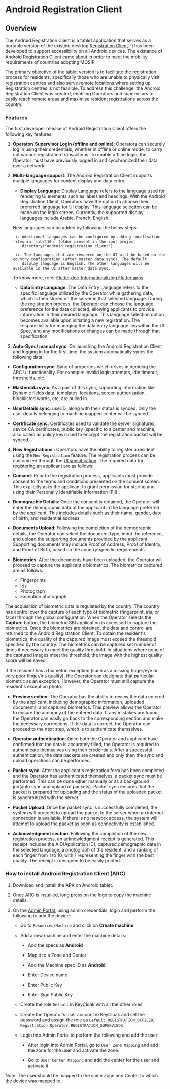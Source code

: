 # Android Registration Client

## Overview

The Android Registration Client is a tablet application that serves as a portable version of the existing desktop [Registration Client](https://docs.mosip.io/1.2.0/modules/registration-client). It has been developed to support accessibility on all Android devices. The existance of Android Registration Client came about in order to meet the mobility requirements of countries adopting MOSIP. 

The primary objective of the tablet version is to facilitate the registration process for residents, specifically those who are unable to physically visit registration centres and also serve remote locations where setting up Registration centres is not feasible. To address this challenge, the Android Registration Client was created, enabling Operators and supervisors to easily reach remote areas and maximise resident registrations across the country.

### Features

The first developer release of Android Registration Client offers the following key features:

1. **Operator/ Supervisor Login (offline and online)**: Operators can securely log in using their credentials, whether in offline or online mode, to carry out various registration transactions. To enable offline login, the Operator must have previously logged in and synchronized their data over a network.

2. **Multi-language support**: The Android Registration Client supports multiple languages for content display and data entry.

     * **Display Language**: Display Language refers to the language used for rendering UI elements such as labels and headings. With 
        the Android Registration Client, Operators have the option to choose their preferred language for UI display. This language 
        selection can be made on the login screen. Currently, the supported display languages include Arabic, French, English.

      New languages can be added by following the below steps:

        i. Additional languages can be configured by adding localisation files in `lib/l10n` folder present in the root project 
           directory("android_registration_client").

        ii. The languages that are rendered on the UI will be based on the country configuration (after master data sync). The default 
           display language is English. The other languages will be available in the UI after master data sync.
   
      To know more, refer [Flutter doc-Internationalizing Flutter apps](https://docs.flutter.dev/ui/accessibility-and-localization/internationalization).
   
   * **Data Entry Language**: The Data Entry Language refers to the specific language utilized by the Operator while gathering data, 
      which is then stored on the server in that selected language. During the registration process, the Operator can choose the 
      language preference for the data collected, allowing applicants to provide information in their desired language. This language 
      selection option becomes available upon initiating a new registration. The responsibility for managing the data entry language 
      lies within the UI Spec, and any modifications or changes can be made through that specification.

3. **Auto-Sync/ manual sync**: On launching the Android Registration Client and logging in for the first time, the system automatically syncs the following data:

 * **Configuration sync**: Sync of properties which drives in deciding the ARC UI functionality. For example: Invalid login attempts, idle timeout, thresholds, etc.

 * **Masterdata sync**: As a part of this sync, supporting information like Dynamic fields data, templates, locations, screen authorization, blocklisted words, etc. are pulled in.

* **UserDetails sync**: userID, along with their status is synced. Only the user details belonging to machine mapped center will be synced.

 * **Certificate sync**: Certificates used to validate the server signatures, device CA certificates, public key (specific to a center and machine, also called as policy key) used to encrypt the registration packet will be synced.

  
4. **New Registrations** : Operators have the ability to register a resident using the `New Registration` feature. The registration process can be customized through the [UI specification](https://docs.mosip.io/1.2.0/modules/registration-client/registration-client-ui-specifications). The required data for registering an applicant are as follows:

* **Consent**: Prior to the registration process, applicants must provide consent to the terms and conditions presented on the consent screen. This explicitly asks the applicant to grant permission for storing and using their Personally Identifiable Information (PII).

* **Demographic Details**: Once the consent is obtained, the Operator will enter the demographic data of the applicant in the language preferred by the applicant. This includes details such as their name, gender, date of birth, and residential address.

* **Documents Upload**: Following the completion of the demographic details, the Operator can select the document type, input the reference, and upload the supporting documents provided by the applicant. Supporting documents may include Proof of Address, Proof of Identity, and Proof of Birth, based on the country-specific requirements.

* **Biometrics**: After the documents have been uploaded, the Operator will proceed to capture the applicant's biometrics. The biometrics captured are as follows:

  - Fingerprints
  - Iris 
  - Photograph
  - Exception photograph

 The acquisition of biometric data is regulated by the country. The country has control over the capture of each type of biometric 
 (fingerprint, iris, or face) through the global configuration. When the Operator selects the **Capture** button, the biometric SBI 
 application is accessed to capture the biometrics. Once the biometrics are obtained, the data and control are returned to the 
 Android Registration Client. To obtain the resident's biometrics, the quality of the captured image must exceed the threshold 
 specified by the country. The biometrics can be captured set number of times if necessary to meet the quality threshold. In situations 
 where none of the captured images meet the threshold, the image with the highest quality score will be saved.

 If the resident has a biometric exception (such as a missing finger/eye or very poor finger/iris quality), the Operator can
 designate that particular biometric as an exception. However, the Operator must still capture the resident's exception photo.

* **Preview section**: The Operator has the ability to review the data entered by the applicant, including demographic information, uploaded documents, and captured biometrics. This preview allows the Operator to ensure the accuracy of the entered data. If any mistakes are found, the Operator can easily go back to the corresponding section and make the necessary corrections. If the data is correct, the Operator can proceed to the next step, which is to authenticate themselves.

* **Operator authentication**: Once both the Operator and applicant have confirmed that the data is accurately filled, the Operator is required to authenticate themselves using their credentials. After a successful authentication, the data packets are created and only then the sync and upload operations can be performed. 

* **Packet sync**: After the applicant's registration form has been completed and the Operator has authenticated themselves, a packet sync must be performed. This can be done either manually or as a background job(auto sync and uplaod of packets). Packet sync ensures that the packet is prepared for uploading and the status of the uploaded packet is synchronized with the server.

* **Packet Upload**: Once the packet sync is successfully completed, the system will proceed to upload the packet to the server when an internet connection is available. If there is no network access, the system will attempt to upload the packet as soon as connectivity is established.

* **Acknowledgment section**: Following the completion of the new registration process, an acknowledgment receipt is generated. This receipt includes the AID(Application ID), captured demographic data in the selected language, a photograph of the resident, and a ranking of each finger from 1 to 10, with 1 representing the finger with the best quality. The receipt is designed to be easily printed.

### How to install Android Registration Client (ARC)

1. Download and install the APK on Android tablet.

2. Once ARC is installed, long press on the logo to copy the machine details.

3. On the [Admin Portal](https://docs.mosip.io/1.2.0/modules/administration/admin-portal-user-guide), using admin credentials, login and perform the following to add the device:

    * Go to `Resources/Machine` and click on **Create machine**

    * Add a new machine and enter the machine details:

      * Add the specs as **Android**

      * Map it to a Zone and Center

      * Add the Machine spec ID as **Android**

      * Enter Device name

      * Enter Public Key

      * Enter Sign Public Key

   * Create the role `Default` in KeyCloak with all the other roles.

   * Create the Operator’s user account in KeyCloak and set the password and assign the role as `Default`, `REGISTRATION_OFFICER`, 
     `Registration Operator`, `REGISTRATION_SUPERVISOR` 

   * Login into Admin Portal to perform the following and add the user:

      * After login into Admin Portal, go to `User Zone Mapping` and add the zone for the user and activate the zone.

      * Go to `User Center Mapping` and add the center for the user and activate it.

Note: The user should be mapped to the same Zone and Center to which the device was mapped to.


